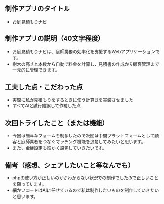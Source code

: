 ## 制作アプリのタイトル
- お庭見積もりナビ
## 制作アプリの説明（40文字程度）
- お庭見積もりナビは、庭師業務の効率化を支援するWebアプリケーションです。
- 樹木の高さと本数から自動で料金を計算し、見積書の作成から顧客管理まで一元的に管理できます。
## 工夫した点・こだわった点
- 実際に私が見積もりをするときに使う計算式を実装させました
- すべてAIと試行錯誤して作成した点
## 次回トライしたこと（または機能）
- 今回は簡単なフォームを制作したので次回は中間プラットフォームとして顧客と庭師業者をつなぐマッチング機能を追加してみたいと思います。
- また、金額設定も細かく設定していきたいです。
## 備考（感想、シェアしたいこと等なんでも）
- phpの使い方が正しいのかかわからない状況での制作でしたので正しいことを願っています。
- 細かいコードはAIに任せているので私は制作したいものを制作していきたいと思います。
  
